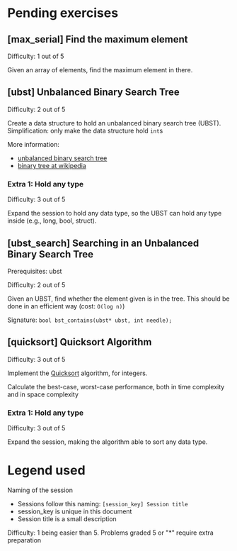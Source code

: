 # Pending exercises

## [max_serial] Find the maximum element

Difficulty: 1 out of 5

Given an array of elements, find the maximum element in there.

## [ubst] Unbalanced Binary Search Tree

Difficulty: 2 out of 5

Create a data structure to hold an unbalanced binary search tree (UBST). Simplification: only make the data structure hold `int`s

More information: 

  * [unbalanced binary search tree](https://www.quora.com/What-is-an-unbalanced-binary-tree-and-what-are-its-uses)
  * [binary tree at wikipedia](https://en.wikipedia.org/wiki/Binary_tree)

### Extra 1: Hold any type

Difficulty: 3 out of 5

Expand the session to hold any data type, so the UBST can hold any type inside (e.g., long, bool, struct).

## [ubst_search] Searching in an Unbalanced Binary Search Tree

Prerequisites: ubst

Difficulty: 2 out of 5

Given an UBST, find whether the element given is in the tree. This should be done in an efficient way (cost: `O(log n)`)

Signature: `bool bst_contains(ubst* ubst, int needle);`

## [quicksort] Quicksort Algorithm

Difficulty: 3 out of 5

Implement the [Quicksort](https://en.wikipedia.org/wiki/Quicksort) algorithm, for integers.

Calculate the best-case, worst-case performance, both in time complexity and in space complexity

### Extra 1: Hold any type

Difficulty: 3 out of 5

Expand the session, making the algorithm able to sort any data type.

# Legend used

Naming of the session

  * Sessions follow this naming: `[session_key] Session title`
  * session_key is unique in this document
  * Session title is a small description

Difficulty: 1 being easier than 5. Problems graded 5 or "*" require extra preparation

